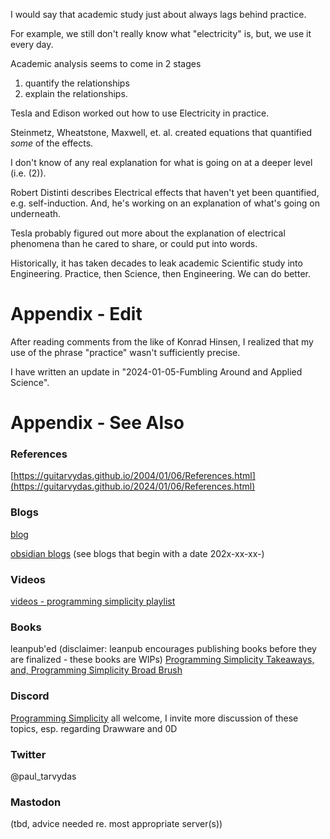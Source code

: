 I would say that academic study just about always lags behind practice. 

For example, we still don't really know what "electricity" is, but, we use it every day.  

Academic analysis seems to come in 2 stages
1. quantify the relationships
2. explain the relationships.

Tesla and Edison worked out how to use Electricity in practice.

Steinmetz, Wheatstone, Maxwell, et. al. created equations that quantified *some* of the effects.

I don't know of any real explanation for what is going on at a deeper level (i.e. (2)).

Robert Distinti describes Electrical effects that haven't yet been quantified, e.g. self-induction.  And, he's working on an explanation of what's going on underneath.

Tesla probably figured out more about the explanation of electrical phenomena than he cared to share, or could put into words.

Historically, it has taken decades to leak academic Scientific study into Engineering.  Practice, then Science, then Engineering. We can do better.
# Appendix - Edit
After reading comments from the like of Konrad Hinsen, I realized that my use of the phrase "practice" wasn't sufficiently precise.

I have written an update in "2024-01-05-Fumbling Around and Applied Science".


# Appendix - See Also

### References

[https://guitarvydas.github.io/2004/01/06/References.html](https://guitarvydas.github.io/2024/01/06/References.html)

### Blogs
[blog](https://guitarvydas.github.io/)

[obsidian blogs](https://publish.obsidian.md/programmingsimplicity) (see blogs that begin with a date 202x-xx-xx-)
### Videos
[videos - programming simplicity playlist](https://www.youtube.com/@programmingsimplicity2980)
### Books
leanpub'ed (disclaimer: leanpub encourages publishing books before they are finalized - these books are WIPs)
[Programming Simplicity Takeaways, and, Programming Simplicity Broad Brush](https://leanpub.com/u/paul-tarvydas)
### Discord
[Programming Simplicity](https://discord.gg/Jjx62ypR) all welcome, I invite more discussion of these topics, esp. regarding Drawware and 0D
### Twitter
@paul_tarvydas
### Mastodon
(tbd, advice needed re. most appropriate server(s))

<script src="https://utteranc.es/client.js" 
        repo="guitarvydas/guitarvydas.github.io" 
        issue-term="pathname" 
        theme="github-light" 
        crossorigin="anonymous" 
        async> 
</script> 
